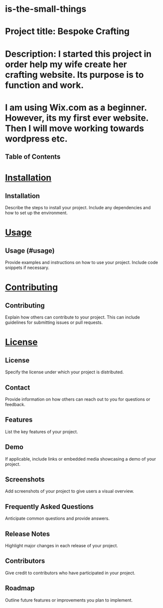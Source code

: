 # is-the-small-things
# Project title: Bespoke Crafting
# Description: I started this project in order help my wife create her crafting website. Its purpose is to function and work.
# I am using Wix.com as a beginner. However, its my first ever website. Then I will move working towards wordpress etc.
## Table of Contents
# [Installation](#installation)
## Installation
Describe the steps to install your project. Include any dependencies and how to set up the environment.


# [Usage](#usage)
## Usage (#usage)
Provide examples and instructions on how to use your project. Include code snippets if necessary.


# [Contributing](#contributing)
## Contributing
Explain how others can contribute to your project. This can include guidelines for submitting issues or pull requests.


# [License](#license)
## License
Specify the license under which your project is distributed.
## Contact
Provide information on how others can reach out to you for questions or feedback.
## Features
List the key features of your project.
## Demo
If applicable, include links or embedded media showcasing a demo of your project.
## Screenshots
Add screenshots of your project to give users a visual overview.
## Frequently Asked Questions
Anticipate common questions and provide answers.
## Release Notes
Highlight major changes in each release of your project.
## Contributors
Give credit to contributors who have participated in your project.
## Roadmap
Outline future features or improvements you plan to implement.


